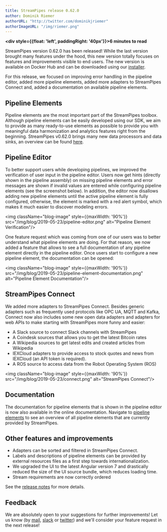 ```yaml
---
title: StreamPipes release 0.62.0
author: Dominik Riemer
authorURL: "http://twitter.com/dominikjriemer"
authorImageURL: "/img/riemer.png"
---
```

**<div style={{float: 'left', paddingRight: '40px'}}>6 minutes to read</div>**
<br/>

StreamPipes version 0.62.0 has been released! While the last version brought many features under the hood, this new version totally focuses on features and improvements visible to end users.
The new version is available on Docker Hub and can be downloaded using our [installer](https://github.com/streampipes/streampipes-installer).
<!--truncate-->

For this release, we focused on improving error handling in the pipeline editor, added more pipeline elements, added more adapters to StreamPipes Connect and, added a documentation on available pipeline elements.

## Pipeline Elements 
Pipeline elements are the most important part of the StreamPipes toolbox. Although pipeline elements can be easily developed using our SDK, we aim to provide as many ready-to-use elements as possible to provide you with meaningful data harmonization and analytics features right from the beginning.
StreamPipes v0.62.0 brings many new data processors and data sinks, an overview can be found [here](/docs/pipeline-elements). 

## Pipeline Editor
To better support users while developing pipelines, we improved the verification of user input in the pipeline editor.
Users now get hints (directly shown in the pipeline assembly) on missing pipeline elements and error messages are shown if invalid values are entered while configuring pipeline elements (see the screenshot below).
In addition, the editor now disallows adding new pipeline elements until the active pipeline element is fully configured, otherwise, the element is marked with a red alert symbol, which makes it much easier to discover modeling errors.

<img className="blog-image" style={{maxWidth: '90%'}} src="/img/blog/2019-05-23/pipeline-editor.png" alt="Pipeline Element Verification"/>

One feature request which was coming from one of our users was to better understand what pipeline elements are doing. For that reason, we now added a feature that allows to see a full documentation of any pipeline element directly in the pipeline editor.
Once users start to configure a new pipeline element, the documentation can be opened:

<img className="blog-image" style={{maxWidth: '90%'}} src="/img/blog/2019-05-23/pipeline-element-documentation.png" alt="Pipeline Element Documentation"/>


## StreamPipes Connect
We added more adapters to StreamPipes Connect. 
Besides generic adapters such as frequently used protocols like OPC UA, MQTT and Kafka, Connect now also includes some new open data adapters and adapters for web APIs to make starting with StreamPipes more funny and easier:

* A Slack source to connect Slack channels with StreamPipes
* A Coindesk sources that allows you to get the latest Bitcoin rates
* A Wikipedia sources to get latest edits and created articles from Wikipedia
* IEXCloud adapters to provide access to stock quotes and news from IEXCloud (an API token is required).
* A ROS source to access data from the Robot Operating System (ROS)

<img className="blog-image" style={{maxWidth: '90%'}} src="/img/blog/2019-05-23/connect.png" alt="StreamPipes Connect"/>


## Documentation
The documentation for pipeline elements that is shown in the pipeline editor is now also available in the online documentation.
Navigate to [pipeline elements](/docs/pipeline-elements) to see an overview of all pipeline elements that are currently provided by StreamPipes.

## Other features and improvements

* Adapters can be sorted and filtered in StreamPipes Connect.
* Labels and descriptions of pipeline elements can be provided by external resources files as a first step towards internationalization.
* We upgraded the UI to the latest Angular version 7 and drastically reduced the size of the UI source bundle, which reduces loading time.
* Stream requirements are now correctly ordered

See the [release notes](https://github.com/streampipes/streampipes/releases/tag/0.62.0) for more details.

## Feedback

We are absolutely open to your suggestions for further improvements! Let us know (by [mail](mailto:feedback@streampipes.org), [slack](https://slack.streampipes.org) or [twitter](https://www.twitter.com/streampipes)) and we'll consider your feature request in the next release!






